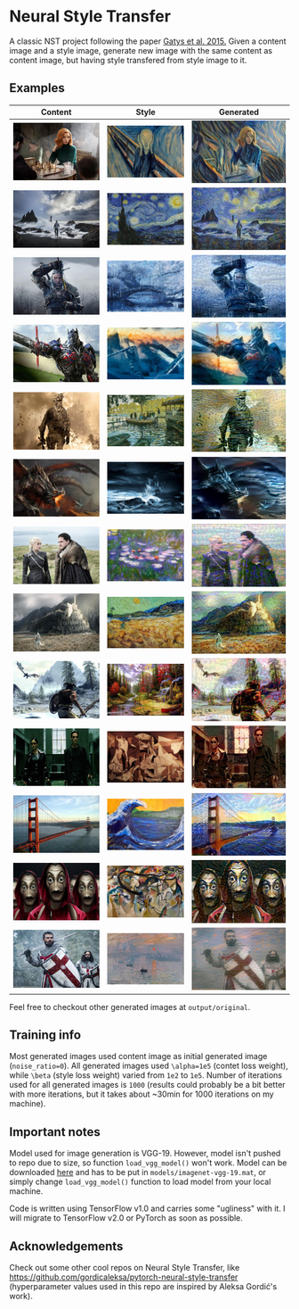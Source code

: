 # Neural Style Transfer

A classic NST project following the paper [Gatys et al. 2015.](https://www.cv-foundation.org/openaccess/content_cvpr_2016/papers/Gatys_Image_Style_Transfer_CVPR_2016_paper.pdf)
Given a content image and a style image, generate new image with the same content as content image, but having style transfered from style image to it.

## Examples

| Content    | Style      | Generated  |
| ------------- | ------------- | ------------- |
| ![beth-harmon](https://github.com/alexein777/neural-style-transfer/blob/master/output/combo/beth-harmon%3D(600%2C%20400).jpg) | ![scream](https://github.com/alexein777/neural-style-transfer/blob/master/output/combo/scream%3D(600%2C%20400).jpg) | ![beth-harmon+scream](https://github.com/alexein777/neural-style-transfer/blob/master/output/combo/beth-harmon%2Bscream%3D(600%2C%20400).jpg) |
| ![landscape](https://github.com/alexein777/neural-style-transfer/blob/master/output/combo/mountain-landscape%3D(600%2C%20400).jpg) | ![starry-night](https://github.com/alexein777/neural-style-transfer/blob/master/output/combo/van-gogh-starry-night%3D(600%2C%20400).jpg) | ![landscape+starry-night](https://github.com/alexein777/neural-style-transfer/blob/master/output/combo/landscape%2Bstarry-night%3D(600%2C%20400).jpg) |
| ![witcher](https://github.com/alexein777/neural-style-transfer/blob/master/output/combo/witcher%3D(600%2C%20400).jpg) | ![winter-bridge](https://github.com/alexein777/neural-style-transfer/blob/master/output/combo/winter-bridge%3D(600%2C%20400).jpg) | ![witcher+winter-bridge](https://github.com/alexein777/neural-style-transfer/blob/master/output/combo/witcher%2Bwinter-bridge_a%3D100000.0%2Cb%3D2000.0%2Citer%3D1000%3D(600%2C%20400).jpg) |
| ![optimus-prime](https://github.com/alexein777/neural-style-transfer/blob/master/output/combo/optimus-prime%3D(600%2C%20400).jpg) | ![frostfire](https://github.com/alexein777/neural-style-transfer/blob/master/output/combo/frostfire%3D(600%2C%20400).jpg) | ![frostfire-optimus](https://github.com/alexein777/neural-style-transfer/blob/master/output/combo/optimus_prime%3D(600%2C%20400).jpg) |
| ![cod-mw2](https://github.com/alexein777/neural-style-transfer/blob/master/output/combo/call-of-duty-mw2%3D(600%2C%20400).jpg) | ![grenouillere](https://github.com/alexein777/neural-style-transfer/blob/master/output/combo/monet-grenouillere%3D(600%2C%20400).jpg) | ![monet-cod-m2](https://github.com/alexein777/neural-style-transfer/blob/master/output/combo/call-of-duty-mw2%2Bmonet-grenouillere_a%3D100000.0%2Cb%3D4000.0%2Citer%3D1000%3D(600%2C%20400).jpg) |
| ![dragon](https://github.com/alexein777/neural-style-transfer/blob/master/output/combo/dragon%3D(600%2C%20400).jpg) | ![storm](https://github.com/alexein777/neural-style-transfer/blob/master/output/combo/storm%3D(600%2C%20400).jpg) | ![storm-dragon](https://github.com/alexein777/neural-style-transfer/blob/master/output/combo/dragon%2Bstorm_a%3D100000.0%2Cb%3D3000.0%2Citer%3D1000%3D(600%2C%20400).jpg) |
| ![jon-and-daenerys](https://github.com/alexein777/neural-style-transfer/blob/master/output/combo/jon-and-daenerys%3D(600%2C%20400).jpg) | ![monet](https://github.com/alexein777/neural-style-transfer/blob/master/output/combo/monet%3D(600%2C%20400).jpg) | ![jon-and-daenerys+monet](https://github.com/alexein777/neural-style-transfer/blob/master/output/combo/jon-and-daenerys%2Bmonet_a%3D100000.0%2Cb%3D3000.0%2Citer%3D1000%3D(600%2C%20400).jpg) |
| ![minas-tirith](https://github.com/alexein777/neural-style-transfer/blob/master/output/combo/the-return-of-the-king%3D(600%2C%20400).jpg) | ![wheat-field](https://github.com/alexein777/neural-style-transfer/blob/master/output/combo/wheat-field%3D(600%2C%20400).jpg) | ![wheat-minas-tirith](https://github.com/alexein777/neural-style-transfer/blob/master/output/combo/the-return-of-the-king%2Bwheat-field_a%3D100000.0%2Cb%3D2000.0%2Citer%3D1000%3D(600%2C%20400).jpg) |
| ![skyrim](https://github.com/alexein777/neural-style-transfer/blob/master/output/combo/skyrim%3D(600%2C%20400).jpg) | ![autumn-valley](https://github.com/alexein777/neural-style-transfer/blob/master/output/combo/autumn-valley%3D(600%2C%20400).jpg) | ![skyrim-autumn](https://github.com/alexein777/neural-style-transfer/blob/master/output/combo/skyrim%2Bautumn-valley_a%3D100000.0%2Cb%3D5000.0%2Citer%3D1000%3D(600%2C%20400).jpg) |
| ![neo-trinity](https://github.com/alexein777/neural-style-transfer/blob/master/output/combo/neo-trinity%3D(600%2C%20400).jpg) | ![guernica](https://github.com/alexein777/neural-style-transfer/blob/master/output/combo/gernika%3D(600%2C%20400).jpg) | ![neo-trinity+guernica](https://github.com/alexein777/neural-style-transfer/blob/master/output/combo/neo-trinity%2Bgernika_a%3D100000.0%2Cb%3D3000.0%2Citer%3D1000%3D(600%2C%20400).jpg) |
| ![golden-gate](https://github.com/alexein777/neural-style-transfer/blob/master/output/combo/golden-gate%3D(600%2C%20400).jpg) | ![wave](https://github.com/alexein777/neural-style-transfer/blob/master/output/combo/wave%3D(600%2C%20400).jpg) | ![wavy-golden-gate](https://github.com/alexein777/neural-style-transfer/blob/master/output/combo/golden_gate%3D(600%2C%20400).jpg) |
| ![la-casa-de-papel](https://github.com/alexein777/neural-style-transfer/blob/master/output/combo/la-casa-de-papel%3D(600%2C%20400).jpg) | ![abstract-painting](https://github.com/alexein777/neural-style-transfer/blob/master/output/combo/abstract-painting%3D(600%2C%20400).jpg) | ![la-casa-de-papel+painting](https://github.com/alexein777/neural-style-transfer/blob/master/output/combo/la-casa-de-papel%2Babstract-painting_a%3D100000.0%2Cb%3D4000.0%2Citer%3D1000%3D(600%2C%20400).jpg) |
| ![knightfall](https://github.com/alexein777/neural-style-transfer/blob/master/output/combo/knightfall%3D(600%2C%20400).jpg) | ![monet](https://github.com/alexein777/neural-style-transfer/blob/master/output/combo/monet-soleil-levant%3D(600%2C%20400).jpg) | ![knightfall+monet](https://github.com/alexein777/neural-style-transfer/blob/master/output/combo/knightfall%2Bmonet-soleil-levant_a%3D100000.0%2Cb%3D5000.0%2Citer%3D1000%3D(600%2C%20400).jpg) |

Feel free to checkout other generated images at `output/original`.

## Training info

Most generated images used content image as initial generated image (`noise_ratio=0`). All generated images used `\alpha=1e5` (contet loss weight), while `\beta` (style loss weight) varied from `1e2` to `1e5`.
Number of iterations used for all generated images is `1000` (results could probably be a bit better with more iterations, but it takes about ~30min for 1000 iterations on my machine).

## Important notes

Model used for image generation is VGG-19. However, model isn't pushed to repo due to size, so function `load_vgg_model()` won't work. Model can be downloaded [here](https://www.kaggle.com/keras/vgg19) and has to be put in `models/imagenet-vgg-19.mat`, or simply change `load_vgg_model()` function to load model from your local machine.

Code is written using TensorFlow v1.0 and carries some "ugliness" with it. I will migrate to TensorFlow v2.0 or PyTorch as soon as possible.

## Acknowledgements

Check out some other cool repos on Neural Style Transfer, like https://github.com/gordicaleksa/pytorch-neural-style-transfer (hyperparameter values used in this repo are inspired by Aleksa Gordić's work).

